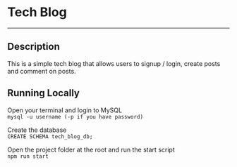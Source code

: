 # Tech Blog
---
## Description
This is a simple tech blog that allows users to 
signup / login, create posts and comment on posts.

## Running Locally
Open your terminal and login to MySQL \
`mysql -u username (-p if you have password)`

Create the database \
`CREATE SCHEMA tech_blog_db;`

Open the project folder at the root and run the start script \
`npm run start`
